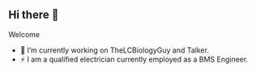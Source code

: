 ## Hi there 👋

Welcome

- 🔭 I’m currently working on TheLCBiologyGuy and Talker.
- ⚡️ I am a qualified electrician currently employed as a BMS Engineer.


